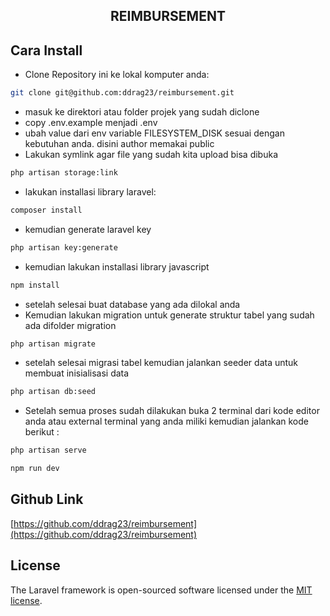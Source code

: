 <h2 align="center">REIMBURSEMENT</h2>

## Cara Install

- Clone Repository ini ke lokal komputer anda:

```sh
git clone git@github.com:ddrag23/reimbursement.git
```
-  masuk ke direktori atau folder projek yang sudah diclone
-  copy .env.example menjadi .env
-  ubah value dari env variable FILESYSTEM_DISK sesuai dengan kebutuhan anda. disini author memakai public
-  Lakukan symlink agar file yang sudah kita upload bisa dibuka
```sh
php artisan storage:link
```
-  lakukan installasi library laravel:
```sh
composer install
```
- kemudian generate laravel key
```sh 
php artisan key:generate
```
- kemudian lakukan installasi library javascript
```sh
npm install
```
- setelah selesai buat database yang ada dilokal anda
- Kemudian lakukan migration untuk generate struktur tabel yang sudah ada difolder migration
```sh
php artisan migrate
```
- setelah selesai migrasi tabel kemudian jalankan seeder data untuk membuat inisialisasi data
```sh
php artisan db:seed
```
- Setelah semua proses sudah dilakukan buka 2 terminal dari kode editor anda atau external
terminal yang anda miliki kemudian jalankan kode berikut :
```sh
php artisan serve
``` 

```sh
npm run dev
``` 

## Github Link
[https://github.com/ddrag23/reimbursement](https://github.com/ddrag23/reimbursement)

## License

The Laravel framework is open-sourced software licensed under the [MIT license](https://opensource.org/licenses/MIT).
